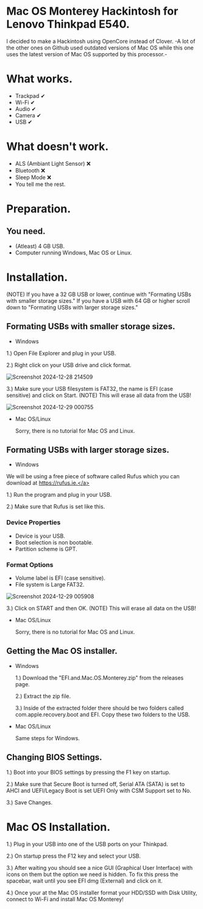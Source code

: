 # Mac OS Monterey Hackintosh for Lenovo Thinkpad E540.
I decided to make a Hackintosh using OpenCore instead of Clover. -A lot of the other ones on Github used outdated versions of Mac OS while this one uses the latest version of Mac OS supported by this processor.-

# What works.
* Trackpad ✔
* Wi-Fi ✔
* Audio ✔
* Camera ✔
* USB ✔

# What doesn't work.
* ALS (Ambiant Light Sensor) ❌
* Bluetooth ❌
* Sleep Mode ❌
* You tell me the rest.

# Preparation.
## You need.
* (Atleast) 4 GB USB.
* Computer running Windows, Mac OS or Linux.

# Installation.
(NOTE) If you have a 32 GB USB or lower, continue with "Formating USBs with smaller storage sizes." If you have a USB with 64 GB or higher scroll down to "Formating USBs with larger storage sizes."

## Formating USBs with smaller storage sizes.
* Windows

1.) Open File Explorer and plug in your USB.

2.) Right click on your USB drive and click format.
 
![Screenshot 2024-12-28 214509](https://github.com/user-attachments/assets/17261f1f-1901-4035-8dd2-0efa5e849572)

3.) Make sure your USB filesystem is FAT32, the name is EFI (case sensitive) and click on Start. (NOTE) This will erase all data from the USB!

![Screenshot 2024-12-29 000755](https://github.com/user-attachments/assets/913ba9f3-ef19-49e9-9f11-be5f86d5c042)

* Mac OS/Linux

  Sorry, there is no tutorial for Mac OS and Linux.

## Formating USBs with larger storage sizes.
* Windows

We will be using a free piece of software called Rufus which you can download at <a href="https://rufus.ie" target="_blank">https://rufus.ie.</a>

1.) Run the program and plug in your USB.

2.) Make sure that Rufus is set like this.

### Device Properties

* Device is your USB.
* Boot selection is non bootable.
* Partition scheme is GPT.

### Format Options

* Volume label is EFI (case sensitive).
* File system is Large FAT32.

![Screenshot 2024-12-29 005908](https://github.com/user-attachments/assets/d5ea7fd6-239d-47f7-9be2-430e279990d9)

3.) Click on START and then OK. (NOTE) This will erase all data on the USB!

* Mac OS/Linux

  Sorry, there is no tutorial for Mac OS and Linux.

## Getting the Mac OS installer.

* Windows

  1.) Download the "EFI.and.Mac.OS.Monterey.zip" from the releases page.

  2.) Extract the zip file.

  3.) Inside of the extracted folder there should be two folders called com.apple.recovery.boot and EFI. Copy these two folders to the USB.

* Mac OS/Linux

  Same steps for Windows.

## Changing BIOS Settings.

1.) Boot into your BIOS settings by pressing the F1 key on startup.

2.) Make sure that Secure Boot is turned off, Serial ATA (SATA) is set to AHCI and UEFI/Legacy Boot is set UEFI Only with CSM Support set to No.

3.) Save Changes.

# Mac OS Installation.

1.) Plug in your USB into one of the USB ports on your Thinkpad.

2.) On startup press the F12 key and select your USB.

3.) After waiting you should see a nice GUI (Graphical User Interface) with icons on them but the option we need is hidden. To fix this press the spacebar, wait until you see EFI dmg (External) and click on it.

4.) Once your at the Mac OS installer format your HDD/SSD with Disk Utility, connect to Wi-Fi and install Mac OS Monterey!
